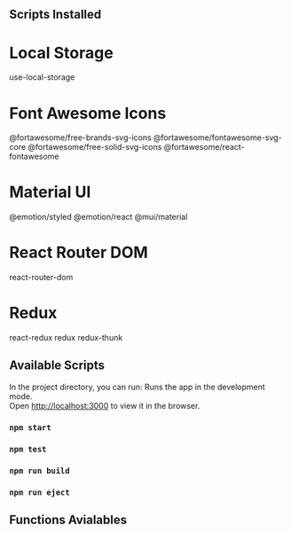 ## Scripts Installed

# Local Storage

use-local-storage

# Font Awesome Icons

@fortawesome/free-brands-svg-icons
@fortawesome/fontawesome-svg-core
@fortawesome/free-solid-svg-icons
@fortawesome/react-fontawesome

# Material UI

@emotion/styled
@emotion/react
@mui/material

# React Router DOM

react-router-dom

# Redux

react-redux
redux
redux-thunk

## Available Scripts

In the project directory, you can run:
Runs the app in the development mode.\
Open [http://localhost:3000](http://localhost:3000) to view it in the browser.

### `npm start`

### `npm test`

### `npm run build`

### `npm run eject`

## Functions Avialables
